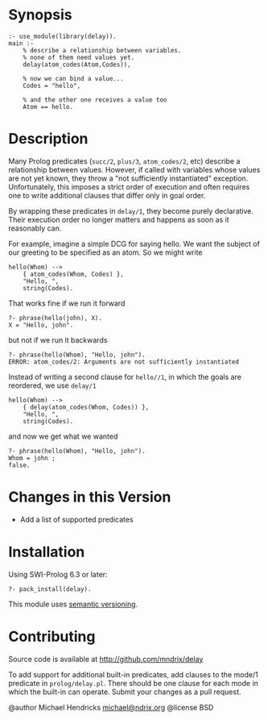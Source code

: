 # Synopsis

    :- use_module(library(delay)).
    main :-
        % describe a relationship between variables.
        % none of them need values yet.
        delay(atom_codes(Atom,Codes)),
        
        % now we can bind a value...
        Codes = "hello",
        
        % and the other one receives a value too
        Atom == hello.

# Description

Many Prolog predicates (`succ/2`, `plus/3`, `atom_codes/2`, etc) describe a
relationship between values.  However, if called with variables whose values
are not yet known, they throw a "not sufficiently instantiated" exception.
Unfortunately, this imposes a strict order of execution and often requires one
to write additional clauses that differ only in goal order.

By wrapping these predicates in `delay/1`, they become purely declarative.
Their execution order no longer matters and happens as soon as it reasonably
can.

For example, imagine a simple DCG for saying hello.  We want the subject of
our greeting to be specified as an atom.  So we might write

    hello(Whom) -->
        { atom_codes(Whom, Codes) },
        "Hello, ",
        string(Codes).

That works fine if we run it forward

    ?- phrase(hello(john), X).
    X = "Hello, john".

but not if we run it backwards

    ?- phrase(hello(Whom), "Hello, john").
    ERROR: atom_codes/2: Arguments are not sufficiently instantiated

Instead of writing a second clause for `hello//1`, in which the goals are
reordered, we use `delay/1`

    hello(Whom) -->
        { delay(atom_codes(Whom, Codes)) },
        "Hello, ",
        string(Codes).

and now we get what we wanted

    ?- phrase(hello(Whom), "Hello, john").
    Whom = john ;
    false.

# Changes in this Version

  * Add a list of supported predicates

# Installation

Using SWI-Prolog 6.3 or later:

    ?- pack_install(delay).

This module uses [semantic versioning](http://semver.org/).

# Contributing

Source code is available at http://github.com/mndrix/delay

To add support for additional built-in predicates, add clauses to the
mode/1 predicate in `prolog/delay.pl`.  There should be one clause
for each mode in which the built-in can operate. Submit your changes
as a pull request.


@author Michael Hendricks <michael@ndrix.org>
@license BSD
